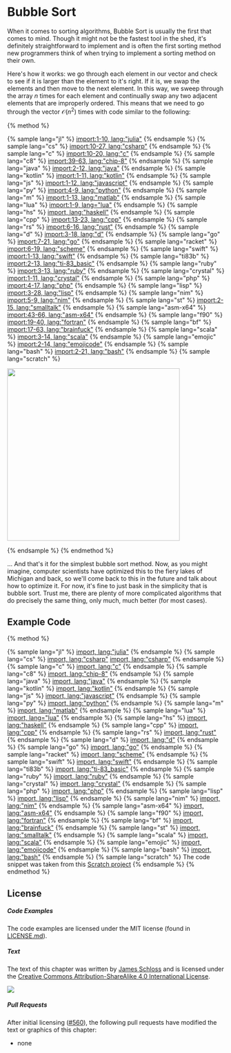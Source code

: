 # Bubble Sort
When it comes to sorting algorithms, Bubble Sort is usually the first that comes to mind.
Though it might not be the fastest tool in the shed, it's definitely straightforward to implement and is often the first sorting method new programmers think of when trying to implement a sorting method on their own.

Here's how it works: we go through each element in our vector and check to see if it is larger than the element to it's right.
If it is, we swap the elements and then move to the next element.
In this way, we sweep through the array $n$ times for each element and continually swap any two adjacent elements that are improperly ordered.
This means that we need to go through the vector $\mathcal{O}(n^2)$ times with code similar to the following:

{% method %}

{% sample lang="jl" %}
[import:1-10, lang:"julia"](code/julia/bubble.jl)
{% endsample %}
{% sample lang="cs" %}
[import:10-27, lang:"csharp"](code/csharp/BubbleSort.cs)
{% endsample %}
{% sample lang="c" %}
[import:10-20, lang:"c"](code/c/bubble_sort.c)
{% endsample %}
{% sample lang="c8" %}
[import:39-63, lang:"chip-8"](code/chip8/bubblesort.c8)
{% endsample %}
{% sample lang="java" %}
[import:2-12, lang:"java"](code/java/Bubble.java)
{% endsample %}
{% sample lang="kotlin" %}
[import:1-11, lang:"kotlin"](code/kotlin/BubbleSort.kt)
{% endsample %}
{% sample lang="js" %}
[import:1-12, lang:"javascript"](code/javascript/bubble.js)
{% endsample %}
{% sample lang="py" %}
[import:4-9, lang:"python"](code/python/bubblesort.py)
{% endsample %}
{% sample lang="m" %}
[import:1-13, lang:"matlab"](code/matlab/bubblesort.m)
{% endsample %}
{% sample lang="lua" %}
[import:1-9, lang="lua"](code/lua/bubble_sort.lua)
{% endsample %}
{% sample lang="hs" %}
[import, lang:"haskell"](code/haskell/bubbleSort.hs)
{% endsample %}
{% sample lang="cpp" %}
[import:13-23, lang:"cpp"](code/c++/bubblesort.cpp)
{% endsample %}
{% sample lang="rs" %}
[import:6-16, lang:"rust"](code/rust/bubble_sort.rs)
{% endsample %}
{% sample lang="d" %}
[import:3-18, lang:"d"](code/d/bubble_sort.d)
{% endsample %}
{% sample lang="go" %}
[import:7-21, lang:"go"](code/go/bubbleSort.go)
{% endsample %}
{% sample lang="racket" %}
[import:6-19, lang:"scheme"](code/racket/bubbleSort.rkt)
{% endsample %}
{% sample lang="swift" %}
[import:1-13, lang:"swift"](code/swift/bubblesort.swift)
{% endsample %}
{% sample lang="ti83b" %}
[import:2-13, lang:"ti-83_basic"](code/ti83basic/BUBLSORT.txt)
{% endsample %}
{% sample lang="ruby" %}
[import:3-13, lang:"ruby"](code/ruby/bubble.rb)
{% endsample %}
{% sample lang="crystal" %}
[import:1-11, lang:"crystal"](code/crystal/bubble.cr)
{% endsample %}
{% sample lang="php" %}
[import:4-17, lang:"php"](code/php/bubble_sort.php)
{% endsample %}
{% sample lang="lisp" %}
[import:3-28, lang:"lisp"](code/clisp/bubble_sort.lisp)
{% endsample %}
{% sample lang="nim" %}
[import:5-9, lang:"nim"](code/nim/bubble_sort.nim)
{% endsample %}
{% sample lang="st" %}
[import:2-15, lang:"smalltalk"](code/smalltalk/bubble.st)
{% endsample %}
{% sample lang="asm-x64" %}
[import:43-66, lang:"asm-x64"](code/asm-x64/bubble_sort.s)
{% endsample %}
{% sample lang="f90" %}
[import:19-40, lang:"fortran"](code/fortran/bubble.f90)
{% endsample %}
{% sample lang="bf" %}
[import:17-63, lang:"brainfuck"](code/brainfuck/bubblesort.bf)
{% endsample %}
{% sample lang="scala" %}
[import:3-14, lang:"scala"](code/scala/bubble_sort.scala)
{% endsample %}
{% sample lang="emojic" %}
[import:2-14, lang:"emojicode"](code/emojicode/bubble_sort.emojic)
{% endsample %}
{% sample lang="bash" %}
[import:2-21, lang:"bash"](code/bash/bubble_sort.bash)
{% endsample %}
{% sample lang="scratch" %}
<p>
  <img  class="center" src="code/scratch/bubble_sort.svg" width="400" />
</p>
{% endsample %}
{% endmethod %}

... And that's it for the simplest bubble sort method.
Now, as you might imagine, computer scientists have optimized this to the fiery lakes of Michigan and back, so we'll come back to this in the future and talk about how to optimize it.
For now, it's fine to just bask in the simplicity that is bubble sort.
Trust me, there are plenty of more complicated algorithms that do precisely the same thing, only much, much better (for most cases).

## Example Code

{% method %}

{% sample lang="jl" %}
[import, lang:"julia"](code/julia/bubble.jl)
{% endsample %}
{% sample lang="cs" %}
[import, lang:"csharp"](code/csharp/BubbleSort.cs)
[import, lang:"csharp"](code/csharp/Program.cs)
{% endsample %}
{% sample lang="c" %}
[import, lang:"c"](code/c/bubble_sort.c)
{% endsample %}
{% sample lang="c8" %}
[import, lang:"chip-8"](code/chip8/bubblesort.c8)
{% endsample %}
{% sample lang="java" %}
[import, lang:"java"](code/java/Bubble.java)
{% endsample %}
{% sample lang="kotlin" %}
[import, lang:"kotlin"](code/kotlin/BubbleSort.kt)
{% endsample %}
{% sample lang="js" %}
[import, lang:"javascript"](code/javascript/bubble.js)
{% endsample %}
{% sample lang="py" %}
[import, lang:"python"](code/python/bubblesort.py)
{% endsample %}
{% sample lang="m" %}
[import, lang:"matlab"](code/matlab/bubblesort.m)
{% endsample %}
{% sample lang="lua" %}
[import, lang="lua"](code/lua/bubble_sort.lua)
{% endsample %}
{% sample lang="hs" %}
[import, lang:"haskell"](code/haskell/bubbleSort.hs)
{% endsample %}
{% sample lang="cpp" %}
[import, lang:"cpp"](code/c++/bubblesort.cpp)
{% endsample %}
{% sample lang="rs" %}
[import, lang:"rust"](code/rust/bubble_sort.rs)
{% endsample %}
{% sample lang="d" %}
[import, lang:"d"](code/d/bubble_sort.d)
{% endsample %}
{% sample lang="go" %}
[import, lang:"go"](code/go/bubbleSort.go)
{% endsample %}
{% sample lang="racket" %}
[import, lang:"scheme"](code/racket/bubbleSort.rkt)
{% endsample %}
{% sample lang="swift" %}
[import, lang:"swift"](code/swift/bubblesort.swift)
{% endsample %}
{% sample lang="ti83b" %}
[import, lang:"ti-83_basic"](code/ti83basic/BUBLSORT.txt)
{% endsample %}
{% sample lang="ruby" %}
[import, lang:"ruby"](code/ruby/bubble.rb)
{% endsample %}
{% sample lang="crystal" %}
[import, lang:"crystal"](code/crystal/bubble.cr)
{% endsample %}
{% sample lang="php" %}
[import, lang:"php"](code/php/bubble_sort.php)
{% endsample %}
{% sample lang="lisp" %}
[import, lang:"lisp"](code/clisp/bubble_sort.lisp)
{% endsample %}
{% sample lang="nim" %}
[import, lang:"nim"](code/nim/bubble_sort.nim)
{% endsample %}
{% sample lang="asm-x64" %}
[import, lang:"asm-x64"](code/asm-x64/bubble_sort.s)
{% endsample %}
{% sample lang="f90" %}
[import, lang:"fortran"](code/fortran/bubble.f90)
{% endsample %}
{% sample lang="bf" %}
[import, lang:"brainfuck"](code/brainfuck/bubblesort.bf)
{% endsample %}
{% sample lang="st" %}
[import, lang:"smalltalk"](code/smalltalk/bubble.st)
{% endsample %}
{% sample lang="scala" %}
[import, lang:"scala"](code/scala/bubble_sort.scala)
{% endsample %}
{% sample lang="emojic" %}
[import, lang:"emojicode"](code/emojicode/bubble_sort.emojic)
{% endsample %}
{% sample lang="bash" %}
[import, lang:"bash"](code/bash/bubble_sort.bash)
{% endsample %}
{% sample lang="scratch" %}
The code snippet was taken from this [Scratch project](https://scratch.mit.edu/projects/316483792)
{% endsample %}
{% endmethod %}

<script>
MathJax.Hub.Queue(["Typeset",MathJax.Hub]);
</script>

## License

##### Code Examples

The code examples are licensed under the MIT license (found in [LICENSE.md](https://github.com/algorithm-archivists/algorithm-archive/blob/master/LICENSE.md)).

##### Text

The text of this chapter was written by [James Schloss](https://github.com/leios) and is licensed under the [Creative Commons Attribution-ShareAlike 4.0 International License](https://creativecommons.org/licenses/by-sa/4.0/legalcode).

[<p><img  class="center" src="../cc/CC-BY-SA_icon.svg" /></p>](https://creativecommons.org/licenses/by-sa/4.0/)

##### Pull Requests

After initial licensing ([#560](https://github.com/algorithm-archivists/algorithm-archive/pull/560)), the following pull requests have modified the text or graphics of this chapter:
- none
